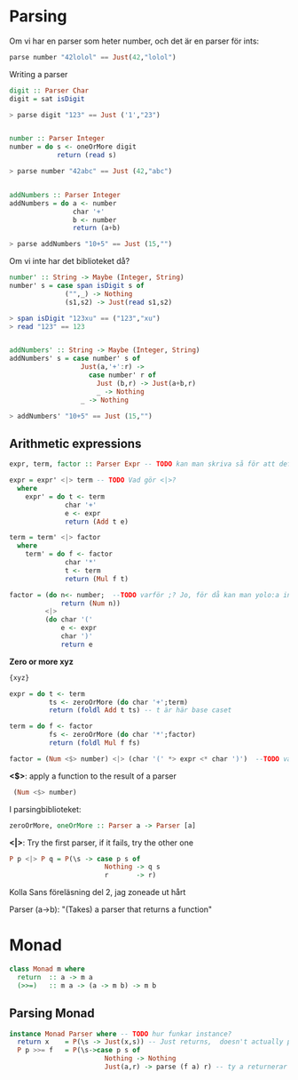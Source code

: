 # Parsing
Om vi har en parser som heter number, och det är en parser för ints:
``` haskell
parse number "42lolol" == Just(42,"lolol")
```
Writing a parser

``` haskell
digit :: Parser Char
digit = sat isDigit

> parse digit "123" == Just ('1',"23")


number :: Parser Integer
number = do s <- oneOrMore digit
            return (read s)

> parse number "42abc" == Just (42,"abc")


addNumbers :: Parser Integer
addNumbers = do a <- number
                char '+'
                b <- number
                return (a+b)

> parse addNumbers "10+5" == Just (15,"")


```

Om vi inte har det biblioteket då?

```haskell
number' :: String -> Maybe (Integer, String)
number' s = case span isDigit s of
              ("",_) -> Nothing
              (s1,s2) -> Just(read s1,s2)

> span isDigit "123xu" == ("123","xu")
> read "123" == 123


addNumbers' :: String -> Maybe (Integer, String)
addNumbers' s = case number' s of
                  Just(a,'+':r) ->
                    case number' r of
                      Just (b,r) -> Just(a+b,r)
                      _ -> Nothing
                  _ -> Nothing

> addNumbers' "10+5" == Just (15,"")


```

## Arithmetic expressions

```haskell
expr, term, factor :: Parser Expr -- TODO kan man skriva så för att definiera alla som samma typ?

expr = expr' <|> term -- TODO Vad gör <|>?
  where
    expr' = do t <- term
              char '+'
              e <- expr
              return (Add t e)

term = term' <|> factor
  where
    term' = do f <- factor
              char '*'
              t <- term
              return (Mul f t)

factor = (do n<- number;  --TODO varför ;? Jo, för då kan man yolo:a indenteringen
             return (Num n))
         <|>
         (do char '('
             e <- expr
             char ')'
             return e

```

**Zero or more xyz**
```haskell
{xyz}
```

```haskell
expr = do t <- term
          ts <- zeroOrMore (do char '+';term)
          return (foldl Add t ts) -- t är här base caset

term = do f <- factor
          fs <- zeroOrMore (do char '*';factor)
          return (foldl Mul f fs)

factor = (Num <$> number) <|> (char '(' *> expr <* char ')')  --TODO vadå <* ???
```

**<$>**: apply a function to the result of a parser
```haskell
 (Num <$> number)
```

I parsingbiblioteket:
```haskell
zeroOrMore, oneOrMore :: Parser a -> Parser [a]
```

**<|>**: Try the first parser, if it fails, try the other one
```haskell
P p <|> P q = P(\s -> case p s of
                        Nothing -> q s
                        r       -> r)
```

 Kolla Sans föreläsning del 2, jag zoneade ut hårt

Parser (a->b): "(Takes) a parser that returns a function"

# Monad
```haskell
class Monad m where
  return  :: a -> m a
  (>>=)   :: m a -> (a -> m b) -> m b
```

## Parsing Monad
```haskell
instance Monad Parser where -- TODO hur funkar instance?
  return x    = P(\s -> Just(x,s)) -- Just returns,  doesn't actually parse anything
  P p >>= f   = P(\s->case p s of
                        Nothing -> Nothing
                        Just(a,r) -> parse (f a) r) -- ty a returnerar b, parse returnerar själva funktionen från parsern. Tänk på vilka typer som används!
```
